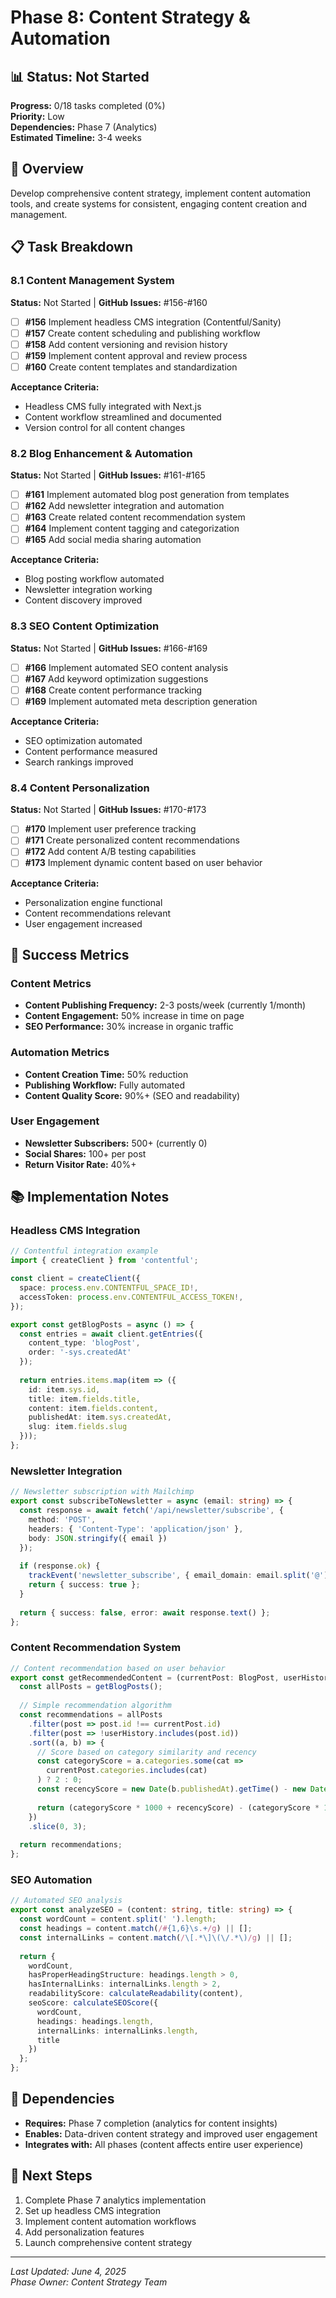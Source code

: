# Phase 8: Content Strategy & Automation

## 📊 Status: Not Started
**Progress:** 0/18 tasks completed (0%)  
**Priority:** Low  
**Dependencies:** Phase 7 (Analytics)  
**Estimated Timeline:** 3-4 weeks

## 🎯 Overview
Develop comprehensive content strategy, implement content automation tools, and create systems for consistent, engaging content creation and management.

## 📋 Task Breakdown

### 8.1 Content Management System
**Status:** Not Started | **GitHub Issues:** #156-#160

- [ ] **#156** Implement headless CMS integration (Contentful/Sanity)
- [ ] **#157** Create content scheduling and publishing workflow
- [ ] **#158** Add content versioning and revision history
- [ ] **#159** Implement content approval and review process
- [ ] **#160** Create content templates and standardization

**Acceptance Criteria:**
- Headless CMS fully integrated with Next.js
- Content workflow streamlined and documented
- Version control for all content changes

### 8.2 Blog Enhancement & Automation
**Status:** Not Started | **GitHub Issues:** #161-#165

- [ ] **#161** Implement automated blog post generation from templates
- [ ] **#162** Add newsletter integration and automation
- [ ] **#163** Create related content recommendation system
- [ ] **#164** Implement content tagging and categorization
- [ ] **#165** Add social media sharing automation

**Acceptance Criteria:**
- Blog posting workflow automated
- Newsletter integration working
- Content discovery improved

### 8.3 SEO Content Optimization
**Status:** Not Started | **GitHub Issues:** #166-#169

- [ ] **#166** Implement automated SEO content analysis
- [ ] **#167** Add keyword optimization suggestions
- [ ] **#168** Create content performance tracking
- [ ] **#169** Implement automated meta description generation

**Acceptance Criteria:**
- SEO optimization automated
- Content performance measured
- Search rankings improved

### 8.4 Content Personalization
**Status:** Not Started | **GitHub Issues:** #170-#173

- [ ] **#170** Implement user preference tracking
- [ ] **#171** Create personalized content recommendations
- [ ] **#172** Add content A/B testing capabilities
- [ ] **#173** Implement dynamic content based on user behavior

**Acceptance Criteria:**
- Personalization engine functional
- Content recommendations relevant
- User engagement increased

## 🎯 Success Metrics

### Content Metrics
- **Content Publishing Frequency:** 2-3 posts/week (currently 1/month)
- **Content Engagement:** 50% increase in time on page
- **SEO Performance:** 30% increase in organic traffic

### Automation Metrics
- **Content Creation Time:** 50% reduction
- **Publishing Workflow:** Fully automated
- **Content Quality Score:** 90%+ (SEO and readability)

### User Engagement
- **Newsletter Subscribers:** 500+ (currently 0)
- **Social Shares:** 100+ per post
- **Return Visitor Rate:** 40%+

## 📚 Implementation Notes

### Headless CMS Integration
```typescript
// Contentful integration example
import { createClient } from 'contentful';

const client = createClient({
  space: process.env.CONTENTFUL_SPACE_ID!,
  accessToken: process.env.CONTENTFUL_ACCESS_TOKEN!,
});

export const getBlogPosts = async () => {
  const entries = await client.getEntries({
    content_type: 'blogPost',
    order: '-sys.createdAt'
  });
  
  return entries.items.map(item => ({
    id: item.sys.id,
    title: item.fields.title,
    content: item.fields.content,
    publishedAt: item.sys.createdAt,
    slug: item.fields.slug
  }));
};
```

### Newsletter Integration
```typescript
// Newsletter subscription with Mailchimp
export const subscribeToNewsletter = async (email: string) => {
  const response = await fetch('/api/newsletter/subscribe', {
    method: 'POST',
    headers: { 'Content-Type': 'application/json' },
    body: JSON.stringify({ email })
  });
  
  if (response.ok) {
    trackEvent('newsletter_subscribe', { email_domain: email.split('@')[1] });
    return { success: true };
  }
  
  return { success: false, error: await response.text() };
};
```

### Content Recommendation System
```typescript
// Content recommendation based on user behavior
export const getRecommendedContent = (currentPost: BlogPost, userHistory: string[]) => {
  const allPosts = getBlogPosts();
  
  // Simple recommendation algorithm
  const recommendations = allPosts
    .filter(post => post.id !== currentPost.id)
    .filter(post => !userHistory.includes(post.id))
    .sort((a, b) => {
      // Score based on category similarity and recency
      const categoryScore = a.categories.some(cat => 
        currentPost.categories.includes(cat)
      ) ? 2 : 0;
      const recencyScore = new Date(b.publishedAt).getTime() - new Date(a.publishedAt).getTime();
      
      return (categoryScore * 1000 + recencyScore) - (categoryScore * 1000 + recencyScore);
    })
    .slice(0, 3);
    
  return recommendations;
};
```

### SEO Automation
```typescript
// Automated SEO analysis
export const analyzeSEO = (content: string, title: string) => {
  const wordCount = content.split(' ').length;
  const headings = content.match(/#{1,6}\s.+/g) || [];
  const internalLinks = content.match(/\[.*\]\(\/.*\)/g) || [];
  
  return {
    wordCount,
    hasProperHeadingStructure: headings.length > 0,
    hasInternalLinks: internalLinks.length > 2,
    readabilityScore: calculateReadability(content),
    seoScore: calculateSEOScore({
      wordCount,
      headings: headings.length,
      internalLinks: internalLinks.length,
      title
    })
  };
};
```

## 🔗 Dependencies
- **Requires:** Phase 7 completion (analytics for content insights)
- **Enables:** Data-driven content strategy and improved user engagement
- **Integrates with:** All phases (content affects entire user experience)

## 📝 Next Steps
1. Complete Phase 7 analytics implementation
2. Set up headless CMS integration
3. Implement content automation workflows
4. Add personalization features
5. Launch comprehensive content strategy

---
*Last Updated: June 4, 2025*  
*Phase Owner: Content Strategy Team*

